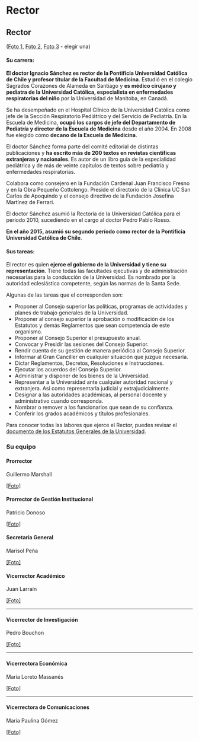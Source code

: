 # Rector

## **Rector**

\([Foto 1](https://drive.google.com/open?id=13_zapIegx2z3n5zEJophrFSufiOi0-Oq), [Foto 2](https://drive.google.com/open?id=1_fnlya4masTPDa7-YfcNjM3mdSSkkTeb), [Foto 3](https://drive.google.com/open?id=1LXAqw1ok4rmsPQFHPNziqiko3TH1h9DS) - elegir una\)

#### Su carrera:

**El doctor Ignacio Sánchez es rector de la Pontificia Universidad Católica de Chile y profesor titular de la Facultad de Medicina**. Estudió en el colegio Sagrados Corazones de Alameda en Santiago y **es médico cirujano y pediatra de la Universidad Católica, especialista en enfermedades respiratorias del niño** por la Universidad de Manitoba, en Canadá.

Se ha desempeñado en el Hospital Clínico de la Universidad Católica como jefe de la Sección Respiratorio Pediátrico y del Servicio de Pediatría. En la Escuela de Medicina, **ocupó los cargos de jefe del Departamento de Pediatría y director de la Escuela de Medicina** desde el año 2004. En 2008 fue elegido como **decano de la Escuela de Medicina**.

El doctor Sánchez forma parte del comité editorial de distintas publicaciones y **ha escrito más de 200 textos en revistas científicas extranjeras y nacionales**. Es autor de un libro guía de la especialidad pediátrica y de más de veinte capítulos de textos sobre pediatría y enfermedades respiratorias.

Colabora como consejero en la Fundación Cardenal Juan Francisco Fresno y en la Obra Pequeño Cottolengo. Preside el directorio de la Clínica UC San Carlos de Apoquindo y el consejo directivo de la Fundación Josefina Martínez de Ferrari.

El doctor Sánchez asumió la Rectoría de la Universidad Católica para el período 2010, sucediendo en el cargo al doctor Pedro Pablo Rosso.

**En el año 2015, asumió su segundo período como rector de la Pontificia Universidad Católica de Chile**. 

#### Sus tareas:

El rector es quien **ejerce el gobierno de la Universidad y tiene su representación**. Tiene todas las facultades ejecutivas y de administración necesarias para la conducción de la Universidad. Es nombrado por la autoridad eclesiástica competente, según las normas de la Santa Sede.

Algunas de las tareas que el corresponden son:

* Proponer al Consejo superior las políticas, programas de actividades y planes de trabajo generales de la Universidad.
* Proponer al consejo superior la aprobación o modificación de los Estatutos y demás Reglamentos que sean competencia de este organismo.
* Proponer al Consejo Superior el presupuesto anual.
* Convocar y Presidir las sesiones del Consejo Superior.
* Rendir cuenta de su gestión de manera periódica al Consejo Superior. 
* Informar al Gran Canciller en cualquier situación que juzgue necesaria.
* Dictar Reglamentos, Decretos, Resoluciones e Instrucciones.
* Ejecutar los acuerdos del Consejo Superior.
* Administrar y disponer de los bienes de la Universidad.
* Representar a la Universidad ante cualquier autoridad nacional y extranjera. Así como representarla judicial y extrajudicialmente.
* Designar a las autoridades académicas, al personal docente y administrativo cuando corresponda.
* Nombrar o remover a los funcionarios que sean de su confianza.
* Conferir los grados académicos y títulos profesionales.

Para conocer todas las labores que ejerce el Rector, puedes revisar el [documento de los Estatutos Generales de la Universidad](http://secretariageneral.uc.cl/documento/normas-generales/111-estatutos-generales/file).

### **Su equipo**

#### **Prorrector**

Guillermo Marshall

[\[Foto\]](https://drive.google.com/open?id=1WTrdmL6htnqlEizxO3dGnBtXJYUCSbH3)

#### **Prorrector de Gestión Institucional**

Patricio Donoso

[\[Foto\]](https://drive.google.com/open?id=1jMmY0c563jLwyPgcftavvg6JuERxerwZ)

#### **Secretaria General**

Marisol Peña

[\[Foto\]](https://drive.google.com/open?id=1x8VnD_2cDwMrIW5yOE2VCkRxmyDb38iW)

#### **Vicerrector Académico**

Juan Larraín

[\[Foto\]](https://drive.google.com/open?id=1wTOEsNa0RjEqniuaG7ZWE5ITwb30gGrD)  
****

#### **Vicerrector de Investigación**

Pedro Bouchon

[\[Foto\]](https://drive.google.com/open?id=12f-7x622jSs-OBeQIQFHsDf2ZYALJ4YD)  
****

#### **Vicerrectora Económica**

María Loreto Massanés

[\[Foto\]](https://drive.google.com/open?id=1WOah_tVAdN1qXxNqi-vJD868bNA7NHgS)  
****

#### **Vicerrectora de Comunicaciones**

María Paulina Gómez

[\[Foto\]](https://drive.google.com/open?id=1Ngm41mjMnaSd5d2GxpziU54vBLDcIT6T)  


